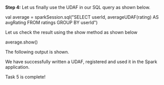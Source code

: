 **Step 4:** Let us finally use the UDAF in our SQL query as shown below.

val average = sparkSession.sql("SELECT userId,  averageUDAF(rating) AS avgRating FROM ratings GROUP BY userId")

Let us check the result using the show method as shown below

average.show()

The following output is shown.


 
We have successfully written a UDAF, registered and used it in the Spark application.

Task 5 is complete!